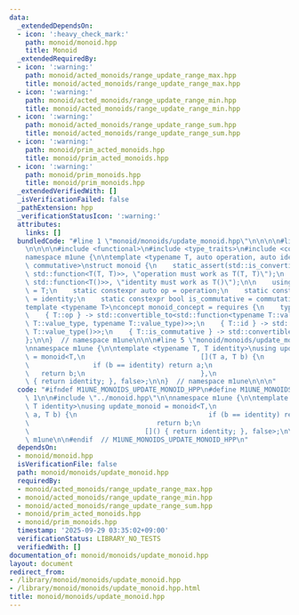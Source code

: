 ```yaml
---
data:
  _extendedDependsOn:
  - icon: ':heavy_check_mark:'
    path: monoid/monoid.hpp
    title: Monoid
  _extendedRequiredBy:
  - icon: ':warning:'
    path: monoid/acted_monoids/range_update_range_max.hpp
    title: monoid/acted_monoids/range_update_range_max.hpp
  - icon: ':warning:'
    path: monoid/acted_monoids/range_update_range_min.hpp
    title: monoid/acted_monoids/range_update_range_min.hpp
  - icon: ':warning:'
    path: monoid/acted_monoids/range_update_range_sum.hpp
    title: monoid/acted_monoids/range_update_range_sum.hpp
  - icon: ':warning:'
    path: monoid/prim_acted_monoids.hpp
    title: monoid/prim_acted_monoids.hpp
  - icon: ':warning:'
    path: monoid/prim_monoids.hpp
    title: monoid/prim_monoids.hpp
  _extendedVerifiedWith: []
  _isVerificationFailed: false
  _pathExtension: hpp
  _verificationStatusIcon: ':warning:'
  attributes:
    links: []
  bundledCode: "#line 1 \"monoid/monoids/update_monoid.hpp\"\n\n\n\n#line 1 \"monoid/monoid.hpp\"\
    \n\n\n\n#include <functional>\n#include <type_traits>\n#include <concepts>\n\n\
    namespace m1une {\n\ntemplate <typename T, auto operation, auto identity, bool\
    \ commutative>\nstruct monoid {\n    static_assert(std::is_convertible_v<decltype(operation),\
    \ std::function<T(T, T)>>, \"operation must work as T(T, T)\");\n    static_assert(std::is_convertible_v<decltype(identity),\
    \ std::function<T()>>, \"identity must work as T()\");\n\n    using value_type\
    \ = T;\n    static constexpr auto op = operation;\n    static constexpr auto id\
    \ = identity;\n    static constexpr bool is_commutative = commutative;\n};\n\n\
    template <typename T>\nconcept monoid_concept = requires {\n    typename T::value_type;\n\
    \    { T::op } -> std::convertible_to<std::function<typename T::value_type(typename\
    \ T::value_type, typename T::value_type)>>;\n    { T::id } -> std::convertible_to<std::function<typename\
    \ T::value_type()>>;\n    { T::is_commutative } -> std::convertible_to<bool>;\n\
    };\n\n}  // namespace m1une\n\n\n#line 5 \"monoid/monoids/update_monoid.hpp\"\n\
    \nnamespace m1une {\n\ntemplate <typename T, T identity>\nusing update_monoid\
    \ = monoid<T,\n                             [](T a, T b) {\n                 \
    \                if (b == identity) return a;\n                              \
    \   return b;\n                             },\n                             []()\
    \ { return identity; }, false>;\n\n}  // namespace m1une\n\n\n"
  code: "#ifndef M1UNE_MONOIDS_UPDATE_MONOID_HPP\n#define M1UNE_MONOIDS_UPDATE_MONOID_HPP\
    \ 1\n\n#include \"../monoid.hpp\"\n\nnamespace m1une {\n\ntemplate <typename T,\
    \ T identity>\nusing update_monoid = monoid<T,\n                             [](T\
    \ a, T b) {\n                                 if (b == identity) return a;\n \
    \                                return b;\n                             },\n\
    \                             []() { return identity; }, false>;\n\n}  // namespace\
    \ m1une\n\n#endif  // M1UNE_MONOIDS_UPDATE_MONOID_HPP\n"
  dependsOn:
  - monoid/monoid.hpp
  isVerificationFile: false
  path: monoid/monoids/update_monoid.hpp
  requiredBy:
  - monoid/acted_monoids/range_update_range_max.hpp
  - monoid/acted_monoids/range_update_range_min.hpp
  - monoid/acted_monoids/range_update_range_sum.hpp
  - monoid/prim_acted_monoids.hpp
  - monoid/prim_monoids.hpp
  timestamp: '2025-09-29 03:35:02+09:00'
  verificationStatus: LIBRARY_NO_TESTS
  verifiedWith: []
documentation_of: monoid/monoids/update_monoid.hpp
layout: document
redirect_from:
- /library/monoid/monoids/update_monoid.hpp
- /library/monoid/monoids/update_monoid.hpp.html
title: monoid/monoids/update_monoid.hpp
---
```

